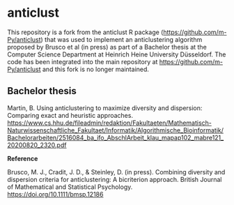 # anticlust # 

This repository is a fork from the anticlust R package (https://github.com/m-Py/anticlust) that was used to implement an anticlustering algorithm proposed by Brusco et al (in press) as part of a Bachelor thesis at the Computer Science Department at Heinrich Heine University Düsseldorf. The code has been integrated into the main repository at https://github.com/m-Py/anticlust and this fork is no longer maintained.

## Bachelor thesis ##

Martin, B. Using anticlustering to maximize diversity and dispersion: Comparing exact and heuristic approaches. https://www.cs.hhu.de/fileadmin/redaktion/Fakultaeten/Mathematisch-Naturwissenschaftliche_Fakultaet/Informatik/Algorithmische_Bioinformatik/Bachelorarbeiten/2516084_ba_ifo_AbschlArbeit_klau_mapap102_mabre121_20200820_2320.pdf

**Reference**

Brusco, M. J., Cradit, J. D., & Steinley, D. (in press). Combining diversity and dispersion criteria for anticlustering: A bicriterion approach. British Journal of Mathematical and Statistical Psychology. https://doi.org/10.1111/bmsp.12186


